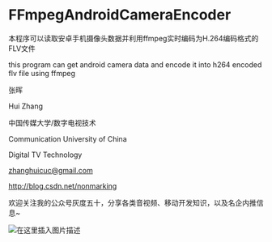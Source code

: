 # FFmpegAndroidCameraEncoder
本程序可以读取安卓手机摄像头数据并利用ffmpeg实时编码为H.264编码格式的FLV文件

this program can get android camera data and encode it into h264 encoded flv file using ffmpeg

张晖

Hui Zhang

中国传媒大学/数字电视技术

Communication University of China

Digital TV Technology

zhanghuicuc@gmail.com

http://blog.csdn.net/nonmarking

欢迎关注我的公众号灰度五十，分享各类音视频、移动开发知识，以及名企内推信息~

![在这里插入图片描述](https://img-blog.csdnimg.cn/20181222184847599.jpg)
